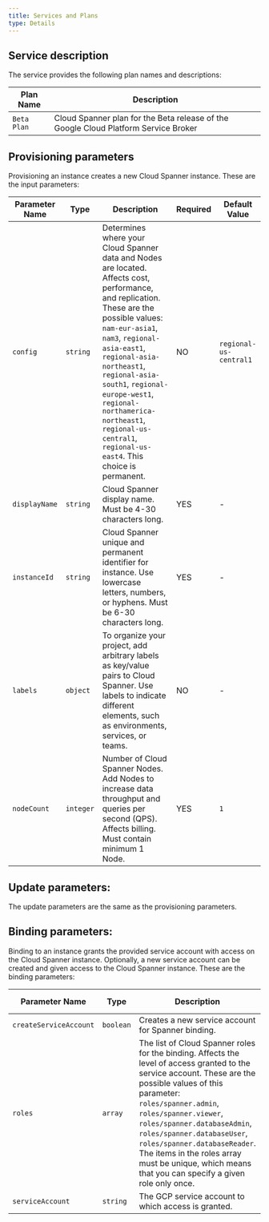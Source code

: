```yaml
---
title: Services and Plans
type: Details
---
```


## Service description

The service provides the following plan names and descriptions:

| Plan Name | Description |
|-----------|-------------|
| `Beta Plan` | Cloud Spanner plan for the Beta release of the Google Cloud Platform Service Broker |

## Provisioning parameters

Provisioning an instance creates a new Cloud Spanner instance. These are the input parameters:

| Parameter Name | Type | Description | Required | Default Value |
|----------------|------|-------------|----------|---------------|
| `config` | `string` | Determines where your Cloud Spanner data and Nodes are located. Affects cost, performance, and replication. These are the possible values: `nam-eur-asia1`, `nam3`, `regional-asia-east1`, `regional-asia-northeast1`, `regional-asia-south1`, `regional-europe-west1`, `regional-northamerica-northeast1`, `regional-us-central1`, `regional-us-east4`. This choice is permanent. | NO | `regional-us-central1` |
| `displayName` | `string` | Cloud Spanner display name. Must be 4-30 characters long. | YES | - |
| `instanceId` | `string` | Cloud Spanner unique and permanent identifier for instance. Use lowercase letters, numbers, or hyphens. Must be 6-30 characters long. | YES | - |
| `labels` | `object` | To organize your project, add arbitrary labels as key/value pairs to Cloud Spanner. Use labels to indicate different elements, such as environments, services, or teams. | NO | - |
| `nodeCount` | `integer` | Number of Cloud Spanner Nodes. Add Nodes to increase data throughput and queries per second (QPS). Affects billing. Must contain minimum 1 Node. | YES | `1` |

## Update parameters:

The update parameters are the same as the provisioning parameters.

## Binding parameters:

Binding to an instance grants the provided service account with access on the Cloud Spanner instance. Optionally, a new service account can be created and given access to the Cloud Spanner instance. These are the binding parameters:

| Parameter Name | Type | Description | Required | Default Value |
|----------------|------|-------------|----------|---------------|
| `createServiceAccount` | `boolean` | Creates a new service account for Spanner binding. | NO | `false` |
| `roles` | `array` | The list of Cloud Spanner roles for the binding. Affects the level of access granted to the service account. These are the possible values of this parameter: `roles/spanner.admin`, `roles/spanner.viewer`, `roles/spanner.databaseAdmin`, `roles/spanner.databaseUser`, `roles/spanner.databaseReader`. The items in the roles array must be unique, which means that you can specify a given role only once. | YES | - |
| `serviceAccount` | `string` | The GCP service account to which access is granted. | YES | - |

